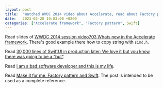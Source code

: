 ```yaml
---
layout: post
title:  "Watched WWDC 2014 video about Accelerate, read about Factory pattern in Swift"
date:   2023-02-28 19:03:00 +0200
categories: ["Accelerate framework", "Factory pattern", Swift]
---
```

Read slides of [WWDC 2014 session video703 Whats new in the Accelerate framework](https://devstreaming-cdn.apple.com/videos/wwdc/2014/703xx9ich9e8mkn/703/703_whats_new_in_the_accelerate_framework.pdf). There's good example there how to copy string with `simd.h`.

Read [30,000 lines of SwiftUI in production later: We love it but you know there was going to be a “but”](https://blog.timing.is/swiftui-production-experience-problems-solutions-performance-tips/).

Read [I am a bad software developer and this is my life](https://levelup.gitconnected.com/i-am-a-bad-software-developer-and-this-is-my-life-5c248dc72c2a). 

Read [Make it for me: Factory pattern and Swift](https://medium.com/@amiddleeasterner/make-it-for-me-factory-pattern-and-swift-ae8668a11741). The post is intended to be used as a complete reference.
